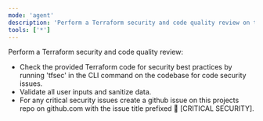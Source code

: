```yaml
---
mode: 'agent'
description: 'Perform a Terraform security and code quality review on the provided code.'
tools: ['*']
---
```


Perform a Terraform security and code quality review:

* Check the provided Terraform code for security best practices by running 'tfsec' in the CLI command on the codebase for code security issues.
* Validate all user inputs and sanitize data.
* For any critical security issues create a github issue on this projects repo on github.com with the issue title prefixed 🚨 [CRITICAL SECURITY].
